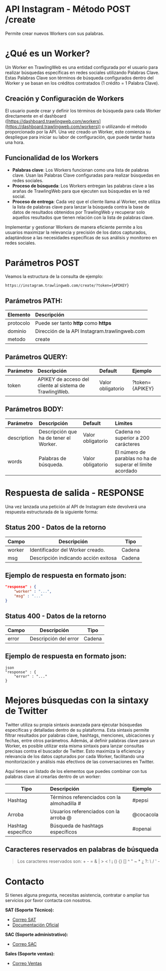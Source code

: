 # API Instagram - Método POST /create

Permite crear nuevos Workers con sus palabras.

# ¿Qué es un Worker?

Un Worker en TrawlingWeb es una entidad configurada por el usuario para realizar búsquedas específicas en redes sociales utilizando Palabras Clave. Estas Palabras Clave son términos de búsqueda configurados dentro del Worker y se basan en los créditos contratados (1 crédito = 1 Palabra Clave).

## Creación y Configuración de Workers

El usuario puede crear y definir los términos de búsqueda para cada Worker directamente en el dashboard ([https://dashboard.trawlingweb.com/workers](https://dashboard.trawlingweb.com/workers)) o utilizando el método proporcionado por la API. Una vez creado un Worker, este comienza su despliegue para iniciar su labor de configuración, que puede tardar hasta una hora.

## Funcionalidad de los Workers

- **Palabras clave**: Los Workers funcionan como una lista de palabras clave. Usan las Palabras Clave configuradas para realizar búsquedas en redes sociales.
- **Proceso de búsqueda**: Los Workers entregan las palabras clave a las arañas de TrawlingWeb para que ejecuten sus búsquedas en la red social.
- **Proceso de entrega**: Cada vez que el cliente llama al Worker, este utiliza la lista de palabras clave para lanzar la búsqueda contra la base de datos de resultados obtenidos por TrawlingWeb y recuperar solo aquellos resultados que tienen relación con la lista de palabras clave.

Implementar y gestionar Workers de manera eficiente permite a los usuarios maximizar la relevancia y precisión de los datos capturados, adaptándose a las necesidades específicas de sus análisis y monitoreo en redes sociales.


# Parámetros POST

Veamos la estructura de la consulta de ejemplo:

```
https://instagram.trawlingweb.com/create/?token={APIKEY}
```

## Parámetros PATH:

| Elemento  | Descripción                                 |
| :-------- | :------------------------------------------ |
| protocolo | Puede ser tanto **http** como **https**     |
| dominio   | Dirección de la API Instagram.trawlingweb.com |
| metodo    | create                                      |

## Parámetros QUERY:

| Parámetro | Descripción                                              | Default           | Ejemplo         |
| :-------- | :------------------------------------------------------- | :---------------- | :-------------- |
| token     | APIKEY de acceso del cliente al sistema de TrawlingWeb. | Valor obligatorio | ?token={APIKEY} |

## Parámetros BODY:

| Parámetro   | Descripción                            | Default           | Límites                                                   |
| :---------- | :------------------------------------- | :---------------- | :-------------------------------------------------------- |
| description | Descripción que ha de tener el Worker. | Valor obligatorio | Cadena no superior a 200 carácteres                       |
| words       | Palabras de búsqueda.                  | Valor obligatorio | El número de parablas no ha de superar el límite acordado |

# Respuesta de salida - RESPONSE

Una vez lanzada una petición al API de Instagram éste devolverá una respuesta estructurada de la siguiente forma:

## Status 200 - Datos de la retorno

| Campo  | Descripción                          |  Tipo  |
| ------ | ------------------------------------ | :----: |
| worker | Identificador del Worker creado.     | Cadena |
| msg    | Descripción indicando acción exitosa | Cadena |

## Ejemplo de respuesta en formato json:

```json
"response" : {
    "worker" : "...",
    "msg" : "..."
}
```

## Status 400 - Datos de la retorno

| Campo | Descripción           |  Tipo  |
| ----- | --------------------- | :----: |
| error | Descripción del error | Cadena |

## Ejemplo de respuesta en formato json:

```
json
"response" : {
    "error" : "..."
}
```
# Mejores búsquedas con la sintaxy de Twitter

Twitter utiliza su propia sintaxis avanzada para ejecutar búsquedas específicas y detalladas dentro de su plataforma. Esta sintaxis permite filtrar resultados por palabras clave, hashtags, menciones, ubicaciones y fechas, entre otros parámetros. Además, al definir palabras clave para un Worker, es posible utilizar esta misma sintaxis para lanzar consultas precisas contra el buscador de Twitter. Esto maximiza la eficiencia y relevancia de los datos capturados por cada Worker, facilitando una monitorización y análisis más efectivos de las conversaciones en Twitter.

Aquí tienes un listado de los elementos que puedes combinar con tus palabras clave al crearlas dentro de un worker:

| Tipo              | Descripción                                                                          | Ejemplo                   |
| ----------------- | :----------------------------------------------------------------------------------- | :------------------------ |
| Hashtag           | Términos referenciados con la almohadilla #                                          | #pepsi                     |
| Arroba            | Usuarios referenciados con la arroba @                                               | @cocacola                     |
| Hashtag específico| Búsqueda de hashtags específicos                                                     | #openai                    |


## Caracteres reservados en palabras de búsqueda

> Los caracteres reservados son: + - = & | > < ! ¡ () {} [] ^ " ~ \* ¿ ?: \ / ' -

# Contacto
Si tienes alguna pregunta, necesitas asistencia, contratar o ampliar tus servicios por favor contacta con nosotros.

**SAT (Soporte Técnico):**
- [Correo SAT](mailto:support@trawlingweb.com)
- [Documentación Oficial](https://docs.trawlingweb.com)

**SAC (Soporte administrativo):**
- [Correo SAC](mailto:gestion@trawlingweb.com)

**Sales (Soporte ventas):**
- [Correo Ventas](mailto:sales@trawlingweb.com)


